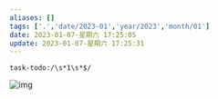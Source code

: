 ```yaml
---
aliases: []
tags: ['.','date/2023-01','year/2023','month/01']
date: 2023-01-07-星期六 17:25:05
update: 2023-01-07-星期六 17:25:31
---
```


```query
task-todo:/\s*1\s*$/
```
![img](https://fea.png)